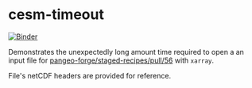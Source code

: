 # cesm-timeout

[![Binder](https://binder.pangeo.io/badge_logo.svg)](https://binder.pangeo.io/v2/gh/cisaacstern/cesm-timeout/main?filepath=cesm_open_dataset.ipynb)

Demonstrates the unexpectedly long amount time required to open a an input file for [pangeo-forge/staged-recipes/pull/56](https://github.com/pangeo-forge/staged-recipes/pull/56) with `xarray`.

File's netCDF headers are provided for reference.
